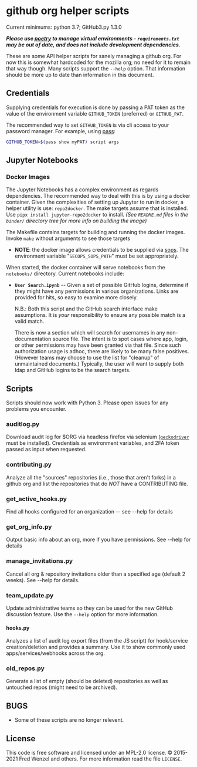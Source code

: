 # github org helper scripts

Current minimums: python 3.7; GitHub3.py 1.3.0

***Please use [poetry](https://pypi.org/project/poetry/) to manage virtual environments - `requirements.txt` may be out of date, and does not include development dependencies.***

These are some API helper scripts for sanely managing a github org. For now this is somewhat hardcoded for the mozilla org; no need for it to remain that way though. Many scripts support the `--help` option. That information should be more up to date than information in this document.

## Credentials

Supplying credentials for execution is done by passing a PAT token as the value
of the environment variable `GITHUB_TOKEN` (preferred) or `GITHUB_PAT`.

The recommended way to set `GITHUB_TOKEN` is via cli access to your password
manager. For example, using [pass][pass]:
```bash
GITHUB_TOKEN=$(pass show myPAT) script args
```
[pass]: https://www.passwordstore.org/

## Jupyter Notebooks
### Docker Images

The Jupyter Notebooks has a complex environment as regards dependencies. The recommended way to
deal with this is by using a docker container. Given the complexities of setting up Jupyter
to run in docker, a helper utility is use: `repo2docker`. The make targets
assume that is installed. Use `pipx install jupyter-repo2docker` to install.
_(See `README.md` files in the `binder/` directory tree for more info on building the image)_

The Makefile contains targets for building and running the docker images. Invoke
`make` without arguments to see those targets

- **NOTE**: the docker image allows credentials to be supplied via [sops][sops].
  The environment variable "`SECOPS_SOPS_PATH`" must be set appropriately.

[sops]: https://github.com/mozilla/sops

When started, the docker container will serve notebooks from the `notebooks/`
directory. Current notebooks include:

- **`User Search.ipynb`** --
    Given a set of possible GitHub logins, determine if they might have any
    permissions in various organizations. Links are provided for hits, so easy
    to examine more closely.

    N.B.: Both this script and the GitHub search interface make assumptions. It
    is *your* responsibility to ensure any possible match is a valid match.

    There is now a section which will search for usernames in any non-documentation source file. The intent is to spot cases where app, login, or other permissions may have been granted via that file. Since such authorization usage is adhoc, there are likely to be many false positives. (However teams may choose to use the list for "cleanup" of unmaintained documents.) Typically, the user will want to supply both ldap and GitHub logins to be the search targets.

## Scripts

Scripts should now work with Python 3. Please open issues for any problems you
encounter.

### auditlog.py
Download audit log for $ORG via headless firefox via selenium
([``geckodriver``][gd_url] must be installed). Credentials as environment
variables, and 2FA token passed as input when requested.

### contributing.py
Analyze all the "sources" repositories (i.e., those that aren't forks) in a github org and list the repositories that do *NOT* have a CONTRIBUTING file.

### get_active_hooks.py
Find all hooks configured for an organization -- see --help for details

### get_org_info.py
Output basic info about an org, more if you have permissions. See --help for details

### manage_invitations.py
Cancel all org & repository invitations older than a specified age (default 2
weeks). See --help for details.

### team_update.py
Update administrative teams so they can be used for the new GitHub discussion
feature. Use the ``--help`` option for more information.

#### hooks.py
Analyzes a list of audit log export files (from the JS script) for hook/service creation/deletion and provides a summary. Use it to show commonly used apps/services/webhooks across the org.

### old_repos.py
Generate a list of empty (should be deleted) repositories as well as untouched repos (might need to be archived).

## BUGS

- Some of these scripts are no longer relevent.

## License
This code is free software and licensed under an MPL-2.0 license. &copy; 2015-2021 Fred Wenzel and others. For more information read the file ``LICENSE``.

[gd_url]: https://github.com/mozilla/geckodriver/releases
